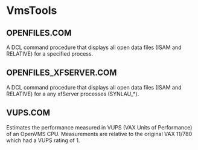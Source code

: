 # VmsTools

## OPENFILES.COM
A DCL command procedure that displays all open data files (ISAM and RELATIVE) for a specified process.

## OPENFILES_XFSERVER.COM
A DCL command procedure that displays all open data files (ISAM and RELATIVE) for a any xfServer processes (SYNLAU_*).

## VUPS.COM
Estimates the performance measured in VUPS (VAX Units of Performance) of an OpenVMS CPU. Measurements are relative to the original VAX 11/780 which had a VUPS rating of 1.
